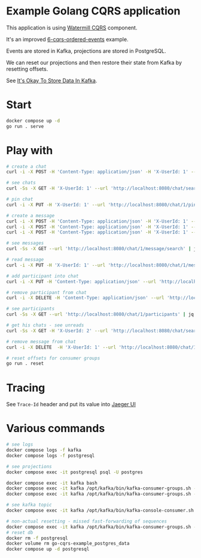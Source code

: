 # Example Golang CQRS application

This application is using [Watermill CQRS](http://watermill.io/docs/cqrs) component.

It's an improved [6-cqrs-ordered-events](https://github.com/ThreeDotsLabs/watermill/tree/v1.4.6/_examples/basic/6-cqrs-ordered-events) example.

Events are stored in Kafka, projections are stored in PostgreSQL.

We can reset our projections and then restore their state from Kafka by resetting offsets.

See [It's Okay To Store Data In Kafka](https://www.confluent.io/blog/okay-store-data-apache-kafka/).

# Start
```bash
docker compose up -d
go run . serve
```

# Play with
```bash
# create a chat
curl -i -X POST -H 'Content-Type: application/json' -H 'X-UserId: 1' --url 'http://localhost:8080/chat' -d '{"title": "new chat"}'

# see chats
curl -Ss -X GET -H 'X-UserId: 1' --url 'http://localhost:8080/chat/search' | jq

# pin chat
curl -i -X PUT -H 'X-UserId: 1' --url 'http://localhost:8080/chat/1/pin?pin=true'

# create a message
curl -i -X POST -H 'Content-Type: application/json' -H 'X-UserId: 1' --url 'http://localhost:8080/chat/1/message' -d '{"content": "new message"}'
curl -i -X POST -H 'Content-Type: application/json' -H 'X-UserId: 1' --url 'http://localhost:8080/chat/1/message' -d '{"content": "new message 2"}'
curl -i -X POST -H 'Content-Type: application/json' -H 'X-UserId: 1' --url 'http://localhost:8080/chat/1/message' -d '{"content": "new message 3"}'

# see messages
curl -Ss -X GET --url 'http://localhost:8080/chat/1/message/search' | jq

# read message
curl -i -X PUT -H 'X-UserId: 1' --url 'http://localhost:8080/chat/1/message/2/read'

# add participant into chat
curl -i -X PUT -H 'Content-Type: application/json' --url 'http://localhost:8080/chat/1/participant' -d '{"participantIds": [2, 3]}'

# remove participant from chat
curl -i -X DELETE -H 'Content-Type: application/json' --url 'http://localhost:8080/chat/1/participant' -d '{"participantIds": [3]}'

# see participants
curl -Ss -X GET --url 'http://localhost:8080/chat/1/participants' | jq

# get his chats - see unreads
curl -Ss -X GET -H 'X-UserId: 2' --url 'http://localhost:8080/chat/search' | jq

# remove message from chat
curl -i -X DELETE  -H 'X-UserId: 1' --url 'http://localhost:8080/chat/1/message/1'

# reset offsets for consumer groups
go run . reset
```

# Tracing
See `Trace-Id` header and put its value into [Jaeger UI](http://localhost:16686)

# Various commands
```bash
# see logs
docker compose logs -f kafka
docker compose logs -f postgresql

# see projections
docker compose exec -it postgresql psql -U postgres

docker compose exec -it kafka bash
docker compose exec -it kafka /opt/kafka/bin/kafka-consumer-groups.sh --bootstrap-server kafka:29092 --list
docker compose exec -it kafka /opt/kafka/bin/kafka-consumer-groups.sh --bootstrap-server kafka:29092 --describe --group CommonProjection --offsets

# see kafka topic
docker compose exec -it kafka /opt/kafka/bin/kafka-console-consumer.sh --bootstrap-server kafka:29092 --topic events --from-beginning --property print.key=true --property print.headers=true

# non-actual resetting - missed fast-forwarding of sequences
docker compose exec -it kafka /opt/kafka/bin/kafka-consumer-groups.sh --bootstrap-server kafka:29092 --group CommonProjection --reset-offsets --to-earliest --execute --topic events
# reset db
docker rm -f postgresql
docker volume rm go-cqrs-example_postgres_data
docker compose up -d postgresql
```
